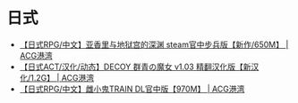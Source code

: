 # 日式

- [【日式RPG/中文】亚香里与地狱宫的深渊 steam官中步兵版【新作/650M】 | ACG港湾](https://www.acggw.club/23910.html)
- [【日式ACT/汉化/动态】DECOY 群青の魔女 v1.03 精翻汉化版【新汉化/1.2G】 | ACG港湾](https://www.acggw.club/23766.html)
- [【日式RPG/中文】雌小鬼TRAIN DL官中版【970M】 | ACG港湾](https://www.acggw.club/23442.html)